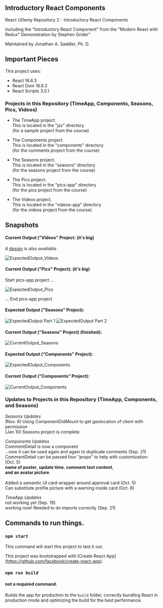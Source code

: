 ## Introductory React Components
React UDemy Repository 2 - Introductory React Components

Including the "Introductory React Component" from the "Modern React with Redux"  Demonstration by Stephen Grider"

Maintained by Jonathan A. Saddler, Ph. D. 

## Important Pieces

This project uses:
- React 16.6.3 
- React Dom 16.6.3
- React Scripts 3.0.1

### Projects in this Repository (TimeApp, Components, Seasons, Pics, Videos)
- The TimeApp project. 
<br>This is located in the "jsx" directory
<br>(for a sample project from the course)

- The Components project.
<br>This is located in the "components" directory
<br>(for the comments project from the course)

- The Seasons project. 
<br>This is located in the "seasons" directory
<br>(for the seasons project from the course) 

- The Pics project.
<br>This is located in the "pics-app" directory
<br>(for the pics project from the course) 

- The Videos project. 
<br>This is located in the "videos-app" directory
<br>(for the videos project from the course)

## Snapshots

#### Current Output ("Videos" Project: (it's big)

*A [design](https://github.com/jazad136/react-udemy-samplefuncsclasses/blob/main/readme-artifacts/design-videos.png) is also available*

![ExpectedOutput_Videos](https://github.com/jazad136/react-udemy-samplefuncsclasses/blob/main/readme-artifacts/look-videos-a3.png)

#### Current Output ("Pics" Project): (it's big)

Start pics-app project ...

![ExpectedOutput_Pics](https://github.com/jazad136/react-udemy-samplefuncsclasses/blob/main/readme-artifacts/look-pics-gridcorrect.png)

... End pics-app project


#### Expected Output ("Seasons" Project): 

![ExpectedOutput Part 1](https://github.com/jazad136/react-udemy-samplefuncsclasses/blob/main/readme-artifacts/Part1_Expectation_Seasons.png)
![ExpectedOutput Part 2](https://github.com/jazad136/react-udemy-samplefuncsclasses/blob/main/readme-artifacts/Part2_Expectation_Seasons.png)

#### Current Output ("Seasons" Project) (finished): 

![CurrentOutput_Seasons](https://github.com/jazad136/react-udemy-samplefuncsclasses/blob/main/readme-artifacts/status-seasons-display.png) 

#### Expected Output ("Components" Project): 

![ExpectedOutput_Components](https://github.com/jazad136/react-udemy-samplefuncsclasses/blob/main/readme-artifacts/Expectation_CommentDetail_GriderClass.png )

#### Current Output ("Components" Project):  

![CurrentOutput_Components](https://github.com/jazad136/react-udemy-samplefuncsclasses/blob/main/readme-artifacts/status-commentdetail-appr.png) 

### Updates to Projects in this Repository (TimeApp, Components, and Seasons)

*Seasons Updates* 
<br>(Nov. 6) Using ComponentDidMount to get geolocation of client with permission 
<br>(Jan 10) Seasons project is complete.   

*Components Updates*
<br>CommentDetail is now a component
<br>...now it can be used again and again to duplicate comments (Sep. 21)
<br>CommentDetail can be passed four "props" to help with customization: (Oct. 5) 
<br>**name of poster**, **update time**, **comment text content**, 
<br>**and an avatar picture**.  
<br>Added a semantic UI card wrapper around approval card (Oct. 5)
<br>Can substitute profile picture with a warning inside card (Oct. 8)

*TimeApp Updates*
<br>not working yet (Sep. 19).
<br>working now! Needed to do imports correctly (Sep. 21)



## Commands to run things. 

### `npm start`

This command will start this project to test it out. 

This project was bootstrapped with [Create React App] 
(https://github.com/facebook/create-react-app). 

### `npm run build`

#### not a required command. 

Builds the app for production to the `build` folder, correctly bundilng React in production mode and optimizing the build for the best performance.

